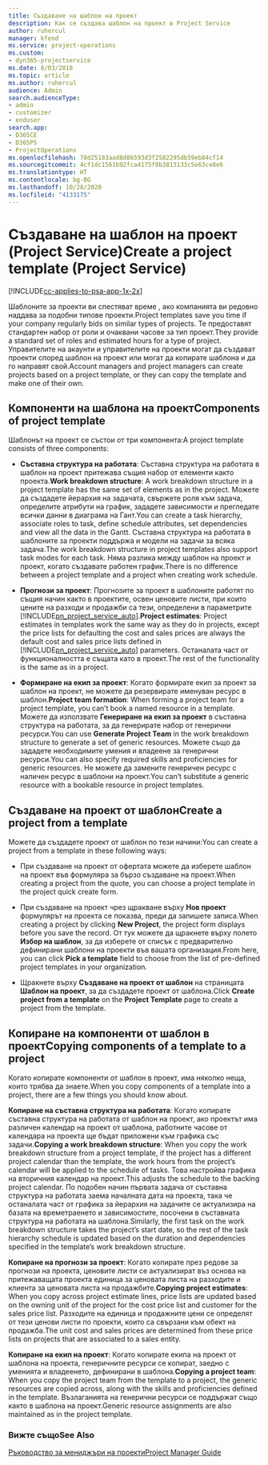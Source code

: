 ```yaml
---
title: Създаване на шаблон на проект
description: Как се създава шаблон на проект в Project Service
author: ruhercul
manager: kfend
ms.service: project-operations
ms.custom:
- dyn365-projectservice
ms.date: 8/03/2018
ms.topic: article
ms.author: ruhercul
audience: Admin
search.audienceType:
- admin
- customizer
- enduser
search.app:
- D365CE
- D365PS
- ProjectOperations
ms.openlocfilehash: 78d25183aad8d86593d3f2582295db59eb84cf14
ms.sourcegitcommit: 4cf1dc1561b92fca4175f0b3813133c5e63ce8e6
ms.translationtype: HT
ms.contentlocale: bg-BG
ms.lasthandoff: 10/28/2020
ms.locfileid: "4133175"
---
```

# <a name="create-a-project-template-project-service"></a><span data-ttu-id="05016-103">Създаване на шаблон на проект (Project Service)</span><span class="sxs-lookup"><span data-stu-id="05016-103">Create a project template (Project Service)</span></span>

[!INCLUDE[cc-applies-to-psa-app-1x-2x](../includes/cc-applies-to-psa-app-1x-2x.md)]

<span data-ttu-id="05016-104">Шаблоните за проекти ви спестяват време , ако компанията ви редовно наддава за подобни типове проекти.</span><span class="sxs-lookup"><span data-stu-id="05016-104">Project templates save you time if your company regularly bids on similar types of projects.</span></span> <span data-ttu-id="05016-105">Те предоставят стандартен набор от роли и очаквани часове за тип проект.</span><span class="sxs-lookup"><span data-stu-id="05016-105">They provide a standard set of roles and estimated hours for a type of project.</span></span> <span data-ttu-id="05016-106">Управителите на акаунти и управителите на проекти могат да създават проекти според шаблон на проект или могат да копирате шаблона и да го направят свой.</span><span class="sxs-lookup"><span data-stu-id="05016-106">Account managers and project managers can create projects based on a project template, or they can copy the template and make one of their own.</span></span>  
  
## <a name="components-of-project-template"></a><span data-ttu-id="05016-107">Компоненти на шаблона на проект</span><span class="sxs-lookup"><span data-stu-id="05016-107">Components of project template</span></span>
 <span data-ttu-id="05016-108">Шаблонът на проект се състои от три компонента:</span><span class="sxs-lookup"><span data-stu-id="05016-108">A project template consists of three components:</span></span>  
  
- <span data-ttu-id="05016-109">**Съставна структура на работата**: Съставна структура на работата в шаблон на проект притежава същия набор от елементи както проекта.</span><span class="sxs-lookup"><span data-stu-id="05016-109">**Work breakdown structure**: A work breakdown structure in a project template has the same set of elements as in the project.</span></span> <span data-ttu-id="05016-110">Можете да създадете йерархия на задачата, свържете роля към задача, определите атрибути на график, зададете зависимости и прегледате всички данни в диаграма на Гант.</span><span class="sxs-lookup"><span data-stu-id="05016-110">You can create a task hierarchy, associate roles to task, define schedule attributes, set dependencies and view all the data in the Gantt.</span></span> <span data-ttu-id="05016-111">Съставна структура на работата в шаблоните за проекти поддържа и модели на задачи за всяка задача.</span><span class="sxs-lookup"><span data-stu-id="05016-111">The work breakdown structure in project templates also support task modes for each task.</span></span> <span data-ttu-id="05016-112">Няма разлика между шаблон на проект и проект, когато създавате работен график.</span><span class="sxs-lookup"><span data-stu-id="05016-112">There is no difference between a project template and a project when creating work schedule.</span></span>  
  
- <span data-ttu-id="05016-113">**Прогнози за проект**: Прогнозите за проект в шаблоните работят по същия начин както в проектите, освен ценовите листи, при които цените на разходи и продажби са тези, определени в параметрите [!INCLUDE[pn_project_service_auto](../includes/pn-project-service-auto.md)].</span><span class="sxs-lookup"><span data-stu-id="05016-113">**Project estimates**: Project estimates in templates work the same way as they do in projects, except the price lists for defaulting the cost and sales prices are always the default cost and sales price lists defined in [!INCLUDE[pn_project_service_auto](../includes/pn-project-service-auto.md)] parameters.</span></span> <span data-ttu-id="05016-114">Останалата част от функционалността е същата като в проект.</span><span class="sxs-lookup"><span data-stu-id="05016-114">The rest of the functionality is the same as in a project.</span></span>  
  
- <span data-ttu-id="05016-115">**Формиране на екип за проект**: Когато формирате екип за проект за шаблон на проект, не можете да резервирате именуван ресурс в шаблон.</span><span class="sxs-lookup"><span data-stu-id="05016-115">**Project team formation**: When forming a project team for a project template, you can’t book a named resource in a template.</span></span> <span data-ttu-id="05016-116">Можете да използвате **Генериране на екип за проект** в съставна структура на работата, за да генерирате набор от генерични ресурси.</span><span class="sxs-lookup"><span data-stu-id="05016-116">You can use **Generate Project Team** in the work breakdown structure to generate a set of generic resources.</span></span> <span data-ttu-id="05016-117">Можете също да зададете необходимите умения и владеене за генерични ресурси.</span><span class="sxs-lookup"><span data-stu-id="05016-117">You can also specify required skills and proficiencies for generic resources.</span></span> <span data-ttu-id="05016-118">Не можете да замените генеричен ресурс с наличен ресурс в шаблони на проект.</span><span class="sxs-lookup"><span data-stu-id="05016-118">You can’t substitute a generic resource with a bookable resource in project templates.</span></span>  
  
## <a name="create-a-project-from-a-template"></a><span data-ttu-id="05016-119">Създаване на проект от шаблон</span><span class="sxs-lookup"><span data-stu-id="05016-119">Create a project from a template</span></span>  
 <span data-ttu-id="05016-120">Можете да създадете проект от шаблон по тези начини:</span><span class="sxs-lookup"><span data-stu-id="05016-120">You can create a project from a template in these following ways:</span></span>  
  
-   <span data-ttu-id="05016-121">При създаване на проект от офертата можете да изберете шаблон на проект във формуляра за бързо създаване на проект.</span><span class="sxs-lookup"><span data-stu-id="05016-121">When creating a project from the quote, you can choose a project template in the project quick create form.</span></span>  
  
-   <span data-ttu-id="05016-122">При създаване на проект чрез щракване върху **Нов проект** формулярът на проекта се показва, преди да запишете записа.</span><span class="sxs-lookup"><span data-stu-id="05016-122">When creating a project by clicking **New Project**, the project form displays before you save the record.</span></span> <span data-ttu-id="05016-123">От тук можете да щракнете върху полето **Избор на шаблон**, за да изберете от списък с предварително дефинирани шаблони на проекти във вашата организация.</span><span class="sxs-lookup"><span data-stu-id="05016-123">From here, you can click **Pick a template** field to choose from the list of pre-defined project templates in your organization.</span></span>  
  
-   <span data-ttu-id="05016-124">Щракнете върху **Създаване на проект от шаблон** на страницата **Шаблон на проект**, за да създадете проект от шаблона.</span><span class="sxs-lookup"><span data-stu-id="05016-124">Click **Create project from a template** on the **Project Template** page to create a project from the template.</span></span>  
  
## <a name="copying-components-of-a-template-to-a-project"></a><span data-ttu-id="05016-125">Копиране на компоненти от шаблон в проект</span><span class="sxs-lookup"><span data-stu-id="05016-125">Copying components of a template to a project</span></span>  
 <span data-ttu-id="05016-126">Когато копирате компоненти от шаблон в проект, има няколко неща, които трябва да знаете.</span><span class="sxs-lookup"><span data-stu-id="05016-126">When you copy components of a template into a project, there are a few things you should know about.</span></span>  
  
 <span data-ttu-id="05016-127">**Копиране на съставна структура на работата**: Когато копирате съставна структура на работата от шаблон на проект, ако проектът има различен календар на проект от шаблона, работните часове от календара на проекта ще бъдат приложени към графика със задачи.</span><span class="sxs-lookup"><span data-stu-id="05016-127">**Copying a work breakdown structure**: When you copy the work breakdown structure from a project template, if the project has a different project calendar than the template, the work hours from the project’s calendar will be applied to the schedule of tasks.</span></span> <span data-ttu-id="05016-128">Това настройва графика на вторичния календар на проект.</span><span class="sxs-lookup"><span data-stu-id="05016-128">This adjusts the schedule to the backing project calendar.</span></span> <span data-ttu-id="05016-129">По подобен начин първата задача от съставна структура на работата заема началната дата на проекта, така че останалата част от графика за йерархия на задачите се актуализира на базата на времетраенето и зависимостите, посочени в съставната структура на работата на шаблона.</span><span class="sxs-lookup"><span data-stu-id="05016-129">Similarly, the first task on the work breakdown structure takes the project’s start date, so the rest of the task hierarchy schedule is updated based on the duration and dependencies specified in the template’s work breakdown structure.</span></span>  
  
 <span data-ttu-id="05016-130">**Копиране на прогнози за проект**: Когато копирате през редове за прогнози на проекта, ценовите листи се актуализират въз основа на притежаващата проекта единица за ценовата листа на разходите и клиента за ценовата листа на продажбите.</span><span class="sxs-lookup"><span data-stu-id="05016-130">**Copying project estimates**: When you copy across project estimate lines, price lists are updated based on the owning unit of the project for the cost price list and customer for the sales price list.</span></span> <span data-ttu-id="05016-131">Разходите на единица и продажните цени се определят от тези ценови листи по проекти, които са свързани към обект на продажба.</span><span class="sxs-lookup"><span data-stu-id="05016-131">The unit cost and sales prices are determined from these price lists on projects that are associated to a sales entity.</span></span>  
  
 <span data-ttu-id="05016-132">**Копиране на екип на проект**: Когато копирате екипа на проект от шаблона на проекта, генеричните ресурси се копират, заедно с уменията и владеенето, дефинирани в шаблона.</span><span class="sxs-lookup"><span data-stu-id="05016-132">**Copying a project team**: When you copy the project team from the template to a project, the generic resources are copied across, along with the skills and proficiencies defined in the template.</span></span> <span data-ttu-id="05016-133">Възлаганията на генерични ресурси се поддържат също както в шаблона на проект.</span><span class="sxs-lookup"><span data-stu-id="05016-133">Generic resource assignments are also maintained as in the project template.</span></span>  
  
### <a name="see-also"></a><span data-ttu-id="05016-134">Вижте също</span><span class="sxs-lookup"><span data-stu-id="05016-134">See Also</span></span>  
 [<span data-ttu-id="05016-135">Ръководство за мениджъри на проекти</span><span class="sxs-lookup"><span data-stu-id="05016-135">Project Manager Guide</span></span>](../psa/project-manager-guide.md)
